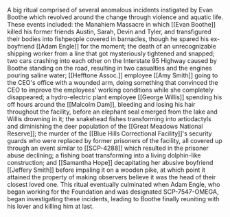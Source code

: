 A big ritual comprised of several anomalous incidents instigated by Evan Boothe which revolved around the change through violence and aquatic life. These events included: the Manahiem Massacre in which [[Evan Boothe]] killed his former friends Austin, Sarah, Devin and Tyler, and transfigured their bodies into fishpeople covered in barnacles, though he spared his ex-boyfriend [[Adam Engle]] for the moment; the death of an unrecognizable shipping worker from a line that got mysteriously tightened and snapped; two cars crashing into each other on the Interstate 95 Highway caused by Boothe standing on the road, resulting in two casualties and the engines pouring saline water; [[Hefftone Assoc.]] employee [[Amy Smith]] going to the CEO's office with a wounded arm, doing something that convinced the CEO to improve the employees' working conditions while she completely disappeared; a hydro-electric plant employee [[George Willis]] spending his off hours around the [[Malcolm Dam]], bleeding and losing his hair throughout the facility, before an elephant seal emerged from the lake and Willis drowning in it; the snakehead fishes transforming into artiodactyls and diminishing the deer population of the [[Great Meadows National Reserve]]; the murder of the [[Blue Hills Correctional Facility]]'s security guards who were replaced by former prisoners of the facility, all covered up through an event similar to [[SCP-4288]] which resulted in the prisoner abuse declining; a fishing boat transforming into a living dolphin-like construction; and [[Samantha Hope]] decapitating her abusive boyfriend [[Jeffery Smith]] before impaling it on a wooden pike, at which point it attained the property of making observers believe it was the head of their closest loved one. This ritual eventually culminated when Adam Engle, who began working for the Foundation and was designated SCP-7547-OMEGA, began investigating these incidents, leading to Boothe finally reuniting with his lover and killing him at last.